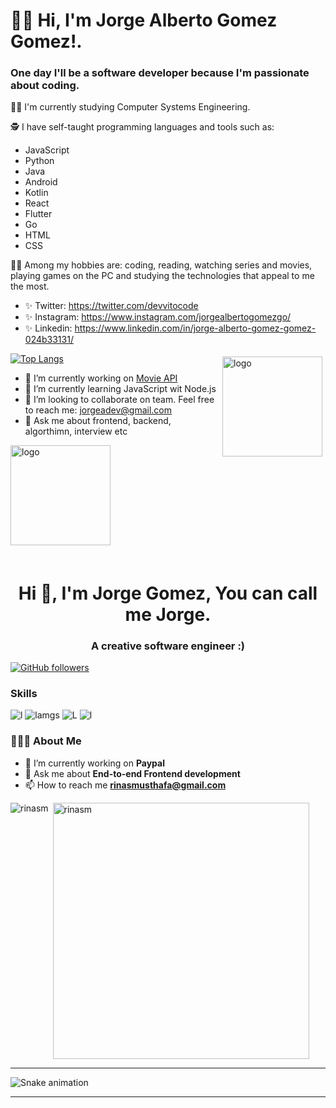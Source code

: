 # 👋🏼 Hi, I'm Jorge Alberto Gomez Gomez!.

###  One day I'll be a software developer because I'm passionate about coding.

💪🏼 I'm currently studying Computer Systems Engineering.

🕵 I have self-taught programming languages and tools such as: 
* JavaScript
* Python
* Java
* Android
* Kotlin
* React
* Flutter
* Go
* HTML                 
* CSS

👩🏻 Among my hobbies are: coding, reading, watching series and movies, playing games on the PC and studying the technologies that appeal to me the most.

<!--![Jorge Alberto Gomez Gomez GitHub stats](https://github-readme-stats.vercel.app/api?username=jorgeadev&hide=contribs,prs&theme=buefy&show_icons=true) 
[![Top Langs](https://github-readme-stats.vercel.app/api/top-langs/?username=jorgeadev&layout=compact&theme=buefy)](https://github.com/jorgealbertogomezgomez77/github-readme-stats).-->

* ✨ Twitter: https://twitter.com/devvitocode
* ✨ Instagram: https://www.instagram.com/jorgealbertogomezgo/
* ✨ Linkedin: https://www.linkedin.com/in/jorge-alberto-gomez-gomez-024b33131/

<img src="https://github-readme-stats.vercel.app/api?username=jorgeadev&show_icons=true" alt="logo" height="160" align="right" style="margin: 5px; margin-bottom: 20px;" />

[![Top Langs](https://github-readme-stats.vercel.app/api/top-langs/?username=jorgeadev&layout=compact)](https://github.com/anuraghazra/github-readme-stats)

- 🔭 I’m currently working on  [Movie API](https://github.com/jorgeadev/movie-api)
- 🌱 I’m currently learning JavaScript wit Node.js
- 👯 I’m looking to collaborate on team. Feel free to reach me: jorgeadev@gmail.com
- 💬 Ask me about frontend, backend, algorthimn, interview etc 

<img src="https://github-profile-trophy.vercel.app/?username=jorgeadev&theme=flat&column=7" alt="logo" height="160" align="center" style="margin: auto; margin-bottom: 20px;" />


<h1 align="center">Hi 👋, I'm Jorge Gomez, You can call me Jorge.</h1>
<h3 align="center">A creative software engineer :)</h3>


[![GitHub followers](https://img.shields.io/github/followers/jorgeadev.svg?style=social&label=Follow&maxAge=2592000)](https://github.com/jorgeadev?tab=followers)

### Skills 
![l](https://img.shields.io/badge/React-20232A?style=for-the-badge&logo=react&logoColor=61DAFB)
![lamgs](https://img.shields.io/badge/JavaScript-F7DF1E?style=for-the-badge&logo=javascript&logoColor=black)
![L](https://img.shields.io/badge/Node.js-43853D?style=for-the-badge&logo=node-dot-js&logoColor=white)
![l](https://img.shields.io/badge/HTML5-E34F26?style=for-the-badge&logo=html5&logoColor=white) 




###  👨🏻‍💻 About Me 
- 🔭 I’m currently working on **Paypal**
- 💬 Ask me about **End-to-end Frontend development**
- 📫 How to reach me **rinasmusthafa@gmail.com**





<p><img align="left" src="https://github-readme-stats.vercel.app/api/top-langs?username=rinasm&show_icons=true&locale=en&layout=compact&theme=radical" alt="rinasm" /></p>

<p>&nbsp;<img align="center" src="https://github-readme-stats.vercel.app/api?username=rinasm&show_icons=true&locale=en&theme=tokyonight" alt="rinasm" width="410" /></p>

<hr>

 ![Snake animation](https://github.com/Albinzr/snakeMe/blob/output/github-contribution-grid-snake.svg)
 
</div>
<hr>
